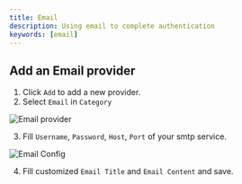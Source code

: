 ```yaml
---
title: Email
description: Using email to complete authentication
keywords: [email]
---
```


## Add an Email provider

1. Click `Add` to add a new provider.
2. Select `Email` in `Category`

![Email provider](/img/providers/emailprovider.png)

3. Fill `Username`, `Password`, `Host`, `Port` of your smtp service.

![Email Config](/img/providers/emailconfig.png)

4. Fill customized `Email Title` and `Email Content` and save.